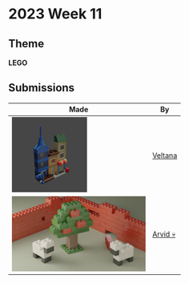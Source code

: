 # 2023 Week 11


## Theme

**LEGO**


## Submissions

| Made | By |
|------|----|
| <img src="./Veltana/LegoBuilding.png" height="150" /> | [Veltana](./Veltana/) |
| <img src="./Arvid/LEGO.png" height="150" /> | [Arvid 💀](./Arvid/) |
